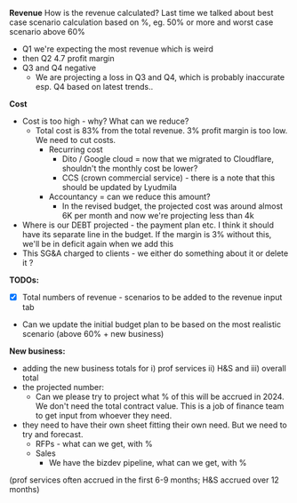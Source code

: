 
**Revenue** 
How is the revenue calculated? Last time we talked about best case scenario calculation based on %, eg. 50% or more and worst case scenario above 60%
* Q1 we're expecting the most revenue which is weird
* then Q2 4.7 profit margin
* Q3 and Q4 negative
	*  We are projecting a loss in Q3 and Q4, which is probably inaccurate esp. Q4 based on latest trends.. 

**Cost** 
* Cost is too high - why? What can we reduce?
	* Total cost is 83% from the total revenue. 3% profit margin is too low. We need to cut costs. 
		* Recurring cost
			* Dito / Google cloud = now that we migrated to Cloudflare, shouldn't the monthly cost be lower?
			* CCS (crown commercial service) - there is a note that this should be updated by Lyudmila
		* Accountancy = can we reduce this amount?
			* In the revised budget, the projected cost was around almost 6K per month and now we're projecting less than 4k
* Where is our DEBT projected - the payment plan etc. I think it should have its separate line in the budget. If the margin is 3% without this, we'll be in deficit again when we add this
* This SG&A charged to clients - we either do something about it or delete it ?



**TODOs:** 
* [x] Total numbers of revenue - scenarios to be added to the revenue input tab
* Can we update the initial budget plan to be based on the most realistic scenario (above 60% + new business)

**New business:**
* adding the new business totals for i) prof services ii) H&S and iii) overall total 
* the projected number:
	* Can we please try to project what % of this will be accrued in 2024. We don't need the total contract value. This is a job of finance team to get input from whoever they need. 
* they need to have their own sheet fitting their own need. But we need to try and forecast. 
	* RFPs - what can we get, with %
	* Sales
		* We have the bizdev pipeline, what can we get, with %

(prof services often accrued in the first 6-9 months; H&S accrued over 12 months)
